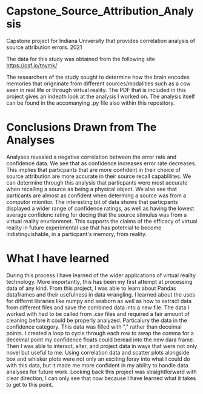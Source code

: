# Capstone_Source_Attribution_Analysis
Capstone project for Indiana University that provides correlation analysis of source attribution errors. 2021

The data for this study was obtained from the following site https://osf.io/tnymk/

The researchers of the study sought to determine how the brain encodes memories that origninate from different sources/modalities such as a cow seen in real life or through virtual reality. The PDF that is included in this project gives an indepth look at the analysis I worked on. The analysis itself can be found in the accomanying .py file also within this repository.

# Conclusions Drawn from The Analyses
Analyses revealed a negative correlation between the error rate and confidence data. We see that as confidence increases error rate decreases. This implies that particpants that are more confident in their choice of source attribution are more accurate in their source recall capablilites. We can determine through this analysis that particpants were most accurate when recalling a source as being a physical object. We also see that particants are almost as confident when determing a source was from a computor mionitor. The interesting bit of data shows that particpants displayed a wider range of confidence ratings, as well as having the lowest average confidenc rating for decing that the source stimulus was from a virtual reality envrionmnet. This supports the claims of the efficacy of virtual reality in future experimental use that has potetnial to become indistinguishable, in a particpant's memory, from reality. 

# What I have learned

During this process I have learned of the wider applications of virtual reality technology. More importantly, this has been my first attempt at processing data of any kind. From this project, I was able to learn about Pandas dataframes and their usefulness in data wrangling.  I learned about the uses for differnt libraries like numpy and seaborn as well as how to extract data from different files and save the combined data into a new file. The data I worked with had to be called from .csv files and required a fair amount of cleaning before it could be properly analyzed. Particalury the data in the confidence category. This data was filled with "," rather than deceimal points. I created a loop to cycle through each row to swap the comma for a deceimal point my confidence floats could beread into the new dara frame. Then I was able to interact, alter, and project data in ways that were not only novel but useful to me. Using correlation data and scatter plots alongside box and whisker plots were not only an exciting foray into what I could do with this data, but it made me more confident in my ability to handle data analyses for future work. Looking back this project was straightforward with clear direction, I can only see that now because I have learned what it takes to get to this point.

